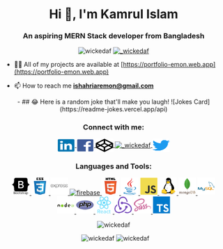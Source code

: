 <h1 align="center">Hi 👋, I'm Kamrul Islam</h1>
<h3 align="center">An aspiring MERN Stack developer from Bangladesh</h3>

<div align="center">
  <img src="https://komarev.com/ghpvc/?username=wickedaf&label=Profile%20views&color=0e75b6&style=flat" alt="wickedaf" />
  <a href="https://twitter.com/_wickedaf" target="blank"><img src="https://img.shields.io/twitter/follow/_wickedaf?logo=twitter&style=for-the-badge" alt="_wickedaf" /></a>
</div>


- 👨‍💻 All of my projects are available at [https://portfolio-emon.web.app](https://portfolio-emon.web.app)

- 📫 How to reach me **ishahriaremon@gmail.com**

<div align="center">
  - ## 😂 Here is a random joke that'll make you laugh!
![Jokes Card](https://readme-jokes.vercel.app/api)
</div>


<h3 align="center">Connect with me:</h3>
<p align="center">
  <a href="https://linkedin.com/in/ishahriaremon" target="blank">
    <img align="center" src="https://raw.githubusercontent.com/devicons/devicon/master/icons/linkedin/linkedin-original.svg" alt="ishahriaremon" height="30" width="40" />
  </a>
  <a href="https://fb.com/wickedaf" target="blank">
    <img align="center" src="https://raw.githubusercontent.com/devicons/devicon/master/icons/facebook/facebook-original.svg" alt="wickedaf" height="30" width="40" />
  </a>
  <a href="https://codepen.io/wickedaf" target="blank">
    <img align="center" src="https://raw.githubusercontent.com/devicons/devicon/master/icons/codepen/codepen-plain.svg" alt="wickedaf" height="30" width="40" />
  </a>
  <a href="https://dev.to/_wickedaf" target="blank">
    <img align="center" src="https://cdn.jsdelivr.net/npm/simple-icons@3.0.1/icons/dev-dot-to.svg" alt="_wickedaf" height="30" width="40" />
  </a>
  <a href="https://twitter.com/_wickedaf" target="blank">
    <img align="center" src="https://raw.githubusercontent.com/devicons/devicon/master/icons/twitter/twitter-original.svg" alt="_wickedaf" height="30" width="40" />
  </a>
</p>

<h3 align="center">Languages and Tools:</h3>
<p align="center"> 
  <a href="https://getbootstrap.com" target="_blank"> <img src="https://raw.githubusercontent.com/devicons/devicon/master/icons/bootstrap/bootstrap-plain-wordmark.svg" alt="bootstrap" width="40" height="40"/> </a> 
  <a href="https://www.w3schools.com/css/" target="_blank"> <img src="https://raw.githubusercontent.com/devicons/devicon/master/icons/css3/css3-original-wordmark.svg" alt="css3" width="40" height="40"/> </a> 
  <a href="https://expressjs.com" target="_blank"> <img src="https://raw.githubusercontent.com/devicons/devicon/master/icons/express/express-original-wordmark.svg" alt="express" width="40" height="40"/> </a> 
  <a href="https://firebase.google.com/" target="_blank"> <img src="https://www.vectorlogo.zone/logos/firebase/firebase-icon.svg" alt="firebase" width="40" height="40"/> </a> 
  <a href="https://www.w3.org/html/" target="_blank"> <img src="https://raw.githubusercontent.com/devicons/devicon/master/icons/html5/html5-original-wordmark.svg" alt="html5" width="40" height="40"/> </a> 
  <a href="https://www.java.com" target="_blank"> <img src="https://raw.githubusercontent.com/devicons/devicon/master/icons/java/java-original.svg" alt="java" width="40" height="40"/> </a> 
  <a href="https://developer.mozilla.org/en-US/docs/Web/JavaScript" target="_blank"> <img src="https://raw.githubusercontent.com/devicons/devicon/master/icons/javascript/javascript-original.svg" alt="javascript" width="40" height="40"/> </a> 
  <a href="https://www.linux.org/" target="_blank"> <img src="https://raw.githubusercontent.com/devicons/devicon/master/icons/linux/linux-original.svg" alt="linux" width="40" height="40"/> </a> 
  <a href="https://www.mongodb.com/" target="_blank"> <img src="https://raw.githubusercontent.com/devicons/devicon/master/icons/mongodb/mongodb-original-wordmark.svg" alt="mongodb" width="40" height="40"/> </a> 
  <a href="https://www.mysql.com/" target="_blank"> <img src="https://raw.githubusercontent.com/devicons/devicon/master/icons/mysql/mysql-original-wordmark.svg" alt="mysql" width="40" height="40"/> </a> 
  <a href="https://nodejs.org" target="_blank"> <img src="https://raw.githubusercontent.com/devicons/devicon/master/icons/nodejs/nodejs-original-wordmark.svg" alt="nodejs" width="40" height="40"/> </a> 
  <a href="https://www.php.net" target="_blank"> <img src="https://raw.githubusercontent.com/devicons/devicon/master/icons/php/php-original.svg" alt="php" width="40" height="40"/> </a> 
  <a href="https://reactjs.org/" target="_blank"> <img src="https://raw.githubusercontent.com/devicons/devicon/master/icons/react/react-original-wordmark.svg" alt="react" width="40" height="40"/> </a> 
  <a href="https://redux.js.org" target="_blank"> <img src="https://raw.githubusercontent.com/devicons/devicon/master/icons/redux/redux-original.svg" alt="redux" width="40" height="40"/> </a> 
  <a href="https://sass-lang.com" target="_blank"> <img src="https://raw.githubusercontent.com/devicons/devicon/master/icons/sass/sass-original.svg" alt="sass" width="40" height="40"/> </a> 
  <a href="https://www.typescriptlang.org/" target="_blank"> <img src="https://raw.githubusercontent.com/devicons/devicon/master/icons/typescript/typescript-original.svg" alt="typescript" width="40" height="40"/> </a> 
</p>

<div align="center">
  <p align="center">
    <img src="https://github-readme-stats.vercel.app/api/top-langs?username=wickedaf&show_icons=true&theme=radical&locale=en&layout=compact" alt="wickedaf" />  
  </p>  
  <div align="center">&nbsp;
    <img src="https://github-readme-stats.vercel.app/api?username=wickedaf&show_icons=true&theme=radical&locale=en" alt="wickedaf" />
    <img src="https://github-readme-streak-stats.herokuapp.com/?user=wickedaf&theme=radical" alt="wickedaf" />
  </div>
    
</div>

